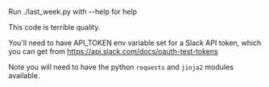 Run ./last_week.py with --help for help

This code is terrible quality.

You'll need to have API_TOKEN env variable set for a Slack API token, which you can get from https://api.slack.com/docs/oauth-test-tokens

Note you will need to have the python `requests` and `jinja2` modules available.
